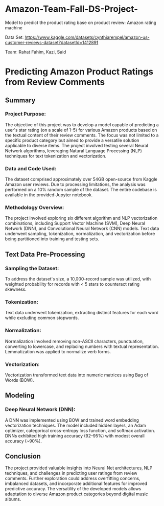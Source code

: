 # Amazon-Team-Fall-DS-Project-

Model to predict the product rating base on product review: Amazon rating machine 

Data Set: https://www.kaggle.com/datasets/cynthiarempel/amazon-us-customer-reviews-dataset?datasetId=1412891

Team:
Rahat Fahim,
Kazi,
Said




# Predicting Amazon Product Ratings from Review Comments

## Summary

### Project Purpose:
The objective of this project was to develop a model capable of predicting a user's star rating (on a scale of 1–5) for various Amazon products based on the textual content of their review comments. The focus was not limited to a specific product category but aimed to provide a versatile solution applicable to diverse items. The project involved testing several Neural Network algorithms, leveraging Natural Language Processing (NLP) techniques for text tokenization and vectorization.

### Data and Code Used:
The dataset comprised approximately over 54GB open-source from Kaggle Amazon user reviews. Due to processing limitations, the analysis was performed on a 10% random sample of the dataset. The entire codebase is available in the provided Jupyter notebook.

### Methodology Overview:
The project involved exploring six different algorithm and NLP vectorization combinations, including Support Vector Machine (SVM), Deep Neural Network (DNN), and Convolutional Neural Network (CNN) models. Text data underwent sampling, tokenization, normalization, and vectorization before being partitioned into training and testing sets.

## Text Data Pre-Processing

### Sampling the Dataset:
To address the dataset's size, a 10,000-record sample was utilized, with weighted probability for records with < 5 stars to counteract rating skewness.

### Tokenization:
Text data underwent tokenization, extracting distinct features for each word while excluding common stopwords.

### Normalization:
Normalization involved removing non-ASCII characters, punctuation, converting to lowercase, and replacing numbers with textual representation. Lemmatization was applied to normalize verb forms.

### Vectorization:
Vectorization transformed text data into numeric matrices using Bag of Words (BOW).

## Modeling

### Deep Neural Network (DNN):
A DNN was implemented using BOW and trained word embedding vectorization techniques. The model included hidden layers, an Adam optimizer, categorical cross-entropy loss function, and softmax activation. DNNs exhibited high training accuracy (92–95%) with modest overall accuracy (~90%).

## Conclusion
The project provided valuable insights into Neural Net architectures, NLP techniques, and challenges in predicting user ratings from review comments. Further exploration could address overfitting concerns, imbalanced datasets, and incorporate additional features for improved predictive accuracy. The versatility of the developed models allows adaptation to diverse Amazon product categories beyond digital music albums.


